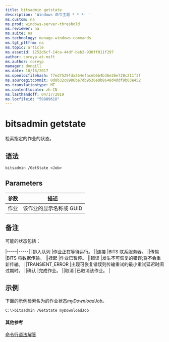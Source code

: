 ```yaml
---
title: bitsadmin getstate
description: 'Windows 命令主题 * * *- '
ms.custom: na
ms.prod: windows-server-threshold
ms.reviewer: na
ms.suite: na
ms.technology: manage-windows-commands
ms.tgt_pltfrm: na
ms.topic: article
ms.assetid: 1252d6cf-14ca-44df-beb2-930ff011f297
author: coreyp-at-msft
ms.author: coreyp
manager: dongill
ms.date: 10/16/2017
ms.openlocfilehash: f7ed7529fda264efaceb6b4b36e36e728c211f3f
ms.sourcegitcommit: 0d0b32c8986ba7db9536e0b8648d4ddf9b03e452
ms.translationtype: MT
ms.contentlocale: zh-CN
ms.lasthandoff: 04/17/2019
ms.locfileid: "59889618"
---
```

# <a name="bitsadmin-getstate"></a>bitsadmin getstate



检索指定的作业的状态。

## <a name="syntax"></a>语法

```
bitsadmin /GetState <Job>
```

## <a name="parameters"></a>Parameters

|参数|描述|
|---------|-----------|
|作业|该作业的显示名称或 GUID|

## <a name="remarks"></a>备注

可能的状态包括：

|-----|-----| |排入队列 |作业正在等待运行。 ||连接 |BITS 联系服务器。 ||传输 |BITS 将数据传输。 ||挂起 |作业已暂停。 ||错误 |发生不可恢复的错误;将不会重新传输。 ||TRANSIENT_ERROR |出现可恢复错误则传输重试的最小重试延迟时间过期时。 ||确认 |完成作业。 ||取消 |已取消该作业。 |

## <a name="BKMK_examples"></a>示例

下面的示例检索名为的作业状态*myDownloadJob*。
```
C:\>bitsadmin /GetState myDownloadJob
```

#### <a name="additional-references"></a>其他参考

[命令行语法解答](command-line-syntax-key.md)